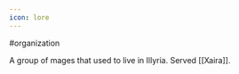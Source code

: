 ```yaml
---
icon: lore 
---
```

#organization 

A group of mages that used to live in Illyria. Served [[Xaira]].